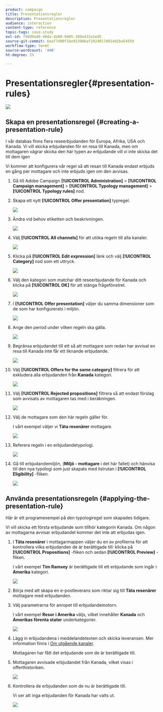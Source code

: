 ```yaml
---
product: campaign
title: Presentationsregler
description: Presentationsregler
audience: interaction
content-type: reference
topic-tags: case-study
exl-id: f9dd9ad6-48da-4a80-9405-109a433a1ed5
source-git-commit: 6eaf7490f1be913986af2924017d014d2ba54559
workflow-type: tm+mt
source-wordcount: '448'
ht-degree: 1%

---
```


# Presentationsregler{#presentation-rules}

![](../../assets/common.svg)

## Skapa en presentationsregel {#creating-a-presentation-rule}

I vår databas finns flera reseerbjudanden för Europa, Afrika, USA och Kanada. Vi vill skicka erbjudanden för en resa till Kanada, men om mottagaren vägrar skicka den här typen av erbjudande vill vi inte skicka det till dem igen

Vi kommer att konfigurera vår regel så att resan till Kanada endast erbjuds en gång per mottagare och inte erbjuds igen om den avvisas.

1. Gå till Adobe Campaign **[!UICONTROL Administration]** > **[!UICONTROL Campaign management]** > **[!UICONTROL Typology management]** > **[!UICONTROL Typology rules]** nod.
1. Skapa ett nytt **[!UICONTROL Offer presentation]** typregel.

   ![](assets/offer_typology_example_001.png)

1. Ändra vid behov etiketten och beskrivningen.

   ![](assets/offer_typology_example_002.png)

1. Välj **[!UICONTROL All channels]** för att utöka regeln till alla kanaler.

   ![](assets/offer_typology_example_003.png)

1. Klicka på **[!UICONTROL Edit expression]** länk och välj **[!UICONTROL Category]** nod som ett uttryck.

   ![](assets/offer_typology_example_004.png)

1. Välj den kategori som matchar ditt reseerbjudande för Kanada och klicka på **[!UICONTROL OK]** för att stänga frågefönstret.

   ![](assets/offer_typology_example_005.png)

1. I **[!UICONTROL Offer presentation]** väljer du samma dimensioner som de som har konfigurerats i miljön.

   ![](assets/offer_typology_example_006.png)

1. Ange den period under vilken regeln ska gälla.

   ![](assets/offer_typology_example_007.png)

1. Begränsa erbjudandet till ett så att mottagare som redan har avvisat en resa till Kanada inte får ett liknande erbjudande.

   ![](assets/offer_typology_example_008.png)

1. Välj **[!UICONTROL Offers for the same category]** filtrera för att exkludera alla erbjudanden från **Kanada** kategori.

   ![](assets/offer_typology_example_020.png)

1. Välj **[!UICONTROL Rejected propositions]** filtrera så att endast förslag som avvisats av mottagaren tas med i beräkningen.

   ![](assets/offer_typology_example_021.png)

1. Välj de mottagare som den här regeln gäller för.

   I vårt exempel väljer vi **Täta resenärer** mottagare.

   ![](assets/offer_typology_example_009.png)

1. Referera regeln i en erbjudandetypologi.

   ![](assets/offer_typology_example_013.png)

1. Gå till erbjudandemiljön, (**Miljö - mottagare** i det här fallet) och hänvisa till den nya typologi som just skapats med listrutan i **[!UICONTROL Eligibility]** -fliken.

   ![](assets/offer_typology_example_014.png)

## Använda presentationsregeln {#applying-the-presentation-rule}

Här är ett programexempel på den typologiregel som skapades tidigare.

Vi vill skicka ett första erbjudande som tillhör kategorin Kanada. Om någon av mottagarna avvisar erbjudandet kommer det inte att erbjudas igen.

1. I **Täta resenärer** i mottagarmappen väljer du en av profilerna för att kontrollera vilka erbjudanden de är berättigade till: klicka på **[!UICONTROL Propositions]** -fliken och sedan **[!UICONTROL Preview]** -fliken.

   I vårt exempel **Tim Ramsey** är berättigade till ett erbjudande som ingår i **Amerika** kategori.

   ![](assets/offer_typology_example_015.png)

1. Börja med att skapa en e-postleverans som riktar sig till **Täta resenärer** mottagare med erbjudanden.
1. Välj parametrarna för anropet till erbjudandemotorn.

   I vårt exempel **Resor i Amerika** väljs, vilket innehåller **Kanada** och **Amerikas förenta stater** underkategorier.

   ![](assets/offer_typology_example_016.png)

1. Lägg in erbjudandena i meddelandetexten och skicka leveransen. Mer information finns i [Om utgående kanaler](../../interaction/using/about-outbound-channels.md).

   Mottagaren har fått det erbjudande som de är berättigade till.

1. Mottagaren avvisade erbjudandet från Kanada, vilket visas i offerthistoriken.

   ![](assets/offer_typology_example_018.png)

1. Kontrollera de erbjudanden som de nu är berättigade till.

   Vi ser att inga erbjudanden för Kanada har valts ut.

   ![](assets/offer_typology_example_019.png)
